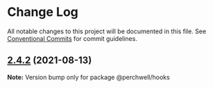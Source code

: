 # Change Log

All notable changes to this project will be documented in this file.
See [Conventional Commits](https://conventionalcommits.org) for commit guidelines.

## [2.4.2](https://github.com/RivingtonHoldings/reactwell/compare/v2.4.2-alpha.0...v2.4.2) (2021-08-13)

**Note:** Version bump only for package @perchwell/hooks
